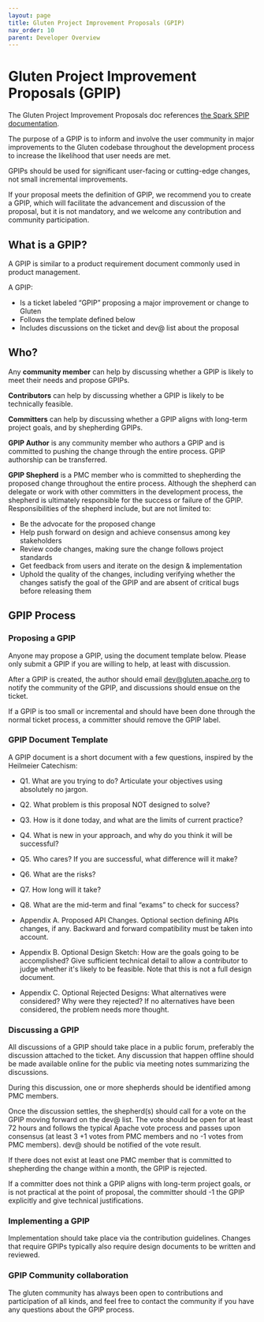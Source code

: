 ```yaml
---
layout: page
title: Gluten Project Improvement Proposals (GPIP)
nav_order: 10
parent: Developer Overview
---
```


# Gluten Project Improvement Proposals (GPIP)

The Gluten Project Improvement Proposals doc references [the Spark SPIP documentation](https://spark.apache.org/improvement-proposals.html).

The purpose of a GPIP is to inform and involve the user community in major improvements to the Gluten codebase throughout the development process to increase the likelihood that user needs are met.

GPIPs should be used for significant user-facing or cutting-edge changes, not small incremental improvements.

If your proposal meets the definition of GPIP, we recommend you to create a GPIP, which will facilitate the advancement and discussion of the proposal, but it is not mandatory, and we welcome any contribution and community participation.

## What is a GPIP?

A GPIP is similar to a product requirement document commonly used in product management.

A GPIP:

- Is a ticket labeled “GPIP” proposing a major improvement or change to Gluten
- Follows the template defined below
- Includes discussions on the ticket and dev@ list about the proposal

## Who?

Any **community member** can help by discussing whether a GPIP is likely to meet their needs and propose GPIPs.

**Contributors** can help by discussing whether a GPIP is likely to be technically feasible.

**Committers** can help by discussing whether a GPIP aligns with long-term project goals, and by shepherding GPIPs.

**GPIP Author** is any community member who authors a GPIP and is committed to pushing the change through the entire process. GPIP authorship can be transferred.

**GPIP Shepherd** is a PMC member who is committed to shepherding the proposed change throughout the entire process. Although the shepherd can delegate or work with other committers in the development process, the shepherd is ultimately responsible for the success or failure of the GPIP. Responsibilities of the shepherd include, but are not limited to:

- Be the advocate for the proposed change
- Help push forward on design and achieve consensus among key stakeholders
- Review code changes, making sure the change follows project standards
- Get feedback from users and iterate on the design & implementation
- Uphold the quality of the changes, including verifying whether the changes satisfy the goal of the GPIP and are absent of critical bugs before releasing them

## GPIP Process
### Proposing a GPIP

Anyone may propose a GPIP, using the document template below. Please only submit a GPIP if you are willing to help, at least with discussion.

After a GPIP is created, the author should email dev@gluten.apache.org to notify the community of the GPIP, and discussions should ensue on the ticket.

If a GPIP is too small or incremental and should have been done through the normal ticket process, a committer should remove the GPIP label.

### GPIP Document Template

A GPIP document is a short document with a few questions, inspired by the Heilmeier Catechism:

- Q1. What are you trying to do? Articulate your objectives using absolutely no jargon.

- Q2. What problem is this proposal NOT designed to solve?

- Q3. How is it done today, and what are the limits of current practice?

- Q4. What is new in your approach, and why do you think it will be successful?

- Q5. Who cares? If you are successful, what difference will it make?

- Q6. What are the risks?

- Q7. How long will it take?

- Q8. What are the mid-term and final “exams” to check for success?

- Appendix A. Proposed API Changes. Optional section defining APIs changes, if any. Backward and forward compatibility must be taken into account.

- Appendix B. Optional Design Sketch: How are the goals going to be accomplished? Give sufficient technical detail to allow a contributor to judge whether it's likely to be feasible. Note that this is not a full design document.

- Appendix C. Optional Rejected Designs: What alternatives were considered? Why were they rejected? If no alternatives have been considered, the problem needs more thought.

### Discussing a GPIP

All discussions of a GPIP should take place in a public forum, preferably the discussion attached to the ticket. Any discussion that happen offline should be made available online for the public via meeting notes summarizing the discussions.

During this discussion, one or more shepherds should be identified among PMC members.

Once the discussion settles, the shepherd(s) should call for a vote on the GPIP moving forward on the dev@ list. The vote should be open for at least 72 hours and follows the typical Apache vote process and passes upon consensus (at least 3 +1 votes from PMC members and no -1 votes from PMC members). dev@ should be notified of the vote result.

If there does not exist at least one PMC member that is committed to shepherding the change within a month, the GPIP is rejected.

If a committer does not think a GPIP aligns with long-term project goals, or is not practical at the point of proposal, the committer should -1 the GPIP explicitly and give technical justifications.


### Implementing a GPIP

Implementation should take place via the contribution guidelines. Changes that require GPIPs typically also require design documents to be written and reviewed.

### GPIP Community collaboration

The gluten community has always been open to contributions and participation of all kinds, and feel free to contact the community if you have any questions about the GPIP process.
